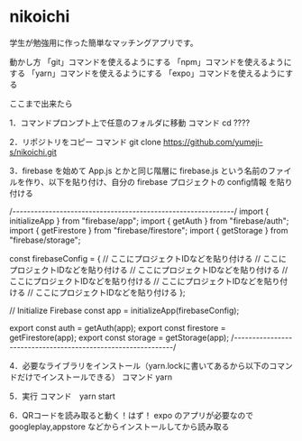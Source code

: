 # nikoichi

学生が勉強用に作った簡単なマッチングアプリです。

動かし方
「git」コマンドを使えるようにする
「npm」コマンドを使えるようにする
「yarn」コマンドを使えるようにする
「expo」コマンドを使えるようにする

ここまで出来たら


1．コマンドプロンプト上で任意のフォルダに移動
コマンド	cd ????

2．リポジトリをコピー
コマンド	git clone https://github.com/yumeji-s/nikoichi.git

3．firebase を始めて App.js とかと同じ階層に firebase.js という名前のファイルを作り、以下を貼り付け、自分の firebase プロジェクトの config情報 を貼り付ける

/*-------------------------------------------------------------*/
import { initializeApp } from "firebase/app";
import { getAuth } from "firebase/auth";
import { getFirestore } from "firebase/firestore";
import { getStorage } from "firebase/storage";

const firebaseConfig = {
  // ここにプロジェクトIDなどを貼り付ける
  // ここにプロジェクトIDなどを貼り付ける
  // ここにプロジェクトIDなどを貼り付ける
  // ここにプロジェクトIDなどを貼り付ける
  // ここにプロジェクトIDなどを貼り付ける
  // ここにプロジェクトIDなどを貼り付ける
};

// Initialize Firebase
const app = initializeApp(firebaseConfig);

export const auth = getAuth(app);
export const firestore = getFirestore(app);
export const storage = getStorage(app);
/*-------------------------------------------------------------*/



4．必要なライブラリをインストール（yarn.lockに書いてあるから以下のコマンドだけでインストールできる）
コマンド	yarn

5．実行
コマンド　yarn start

6．QRコードを読み取ると動く！はず！
expo のアプリが必要なので googleplay,appstore などからインストールしてから読み取る
